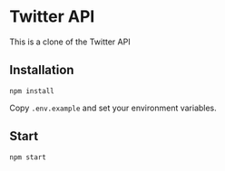 # Twitter API

This is a clone of the Twitter API

## Installation

`npm install`

Copy `.env.example` and set your environment variables.

## Start

`npm start`
